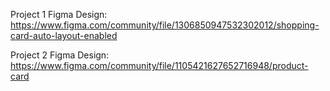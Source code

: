 Project 1 Figma Design: https://www.figma.com/community/file/1306850947532302012/shopping-card-auto-layout-enabled

Project 2 Figma Design: https://www.figma.com/community/file/1105421627652716948/product-card
